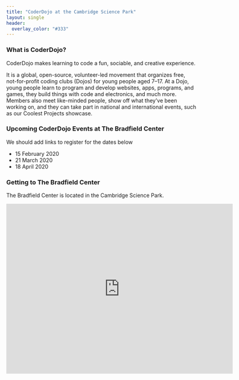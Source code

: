 ```yaml
---
title: "CoderDojo at the Cambridge Science Park"
layout: single
header:
  overlay_color: "#333"
---
```


### What is CoderDojo?

CoderDojo makes learning to code a fun, sociable, and creative experience.

It is a global, open-source, volunteer-led movement that organizes free, not-for-profit coding clubs (Dojos) for young people aged 7–17. At a Dojo, young people learn to program and develop websites, apps, programs, and games, they build things with code and electronics, and much more. Members also meet like-minded people, show off what they’ve been working on, and they can take part in national and international events, such as our Coolest Projects showcase.

### Upcoming CoderDojo Events at The Bradfield Center

We should add links to register for the dates below

- 15 February 2020
- 21 March 2020
- 18 April 2020

### Getting to The Bradfield Center

The Bradfield Center is located in the Cambridge Science Park.

<iframe src="https://www.google.com/maps/embed?pb=!1m14!1m8!1m3!1d9774.126849806922!2d0.1463065!3d52.2337252!3m2!1i1024!2i768!4f13.1!3m3!1m2!1s0x0%3A0x410ce131c2898905!2sThe%20Bradfield%20Centre!5e0!3m2!1sen!2suk!4v1580168586746!5m2!1sen!2suk" width="600" height="450" frameborder="0" style="border:0;" allowfullscreen=""></iframe>
